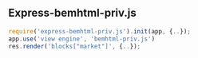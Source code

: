 ## Express-bemhtml-priv.js

```javascript
require('express-bemhtml-priv.js').init(app, {..});
app.use('view engine', 'bemhtml-priv.js')
res.render('blocks["market"]', {..});
```
